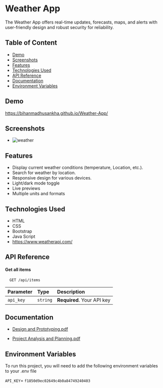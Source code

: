 
# Weather App

The Weather App offers real-time updates, forecasts, maps, and alerts with user-friendly design and robust security for reliability.
## Table of Content
- [Demo](#demo)
- [Screenshots](#screenshots)
- [Features](#features)
- [Technologies Used](#technologies)
- [API Reference](#api)
- [Documentation](#documentation)
- [Environment Variables](#environment)
  
## <a name="demo">Demo</a> 

https://bihanmadhusankha.github.io/Weather-App/


## <a name="screenshots">Screenshots</a> 
- ![weather]([https://bihanmadhusankha.github.io/Weather_Application/](https://bihanmadhusankha.github.io/Weather_Application/))


## <a name="features">Features</a> 

- Display current weather conditions (temperature, Location, etc.).
- Search for weather by location.
- Responsive design for various devices.
- Light/dark mode toggle
- Live previews
- Multiple units and formats



## <a name="technologies">Technologies Used</a> 

- HTML
- CSS
- Bootstrap
- Java Script
- https://www.weatherapi.com/



## <a name="api">API Reference</a> 

#### Get all items

```http
  GET /api/items
```

| Parameter | Type     | Description                |
| :-------- | :------- | :------------------------- |
| `api_key` | `string` | **Required**. Your API key |


## <a name="documentation">Documentation</a> 

- [Design and Prototyping.pdf](https://github.com/BihanMadhusankha/Weather-App/files/14622725/Design.and.Prototyping.1.pdf)

- [Project Analysis and Planning.pdf](https://github.com/BihanMadhusankha/Weather-App/files/14622726/Project.Analysis.and.Planning.1.pdf)

## <a name="environment">Environment Variables</a> 

To run this project, you will need to add the following environment variables to your .env file

`API_KEY`= `f1850d9ec02649c4b0a84749240403`

